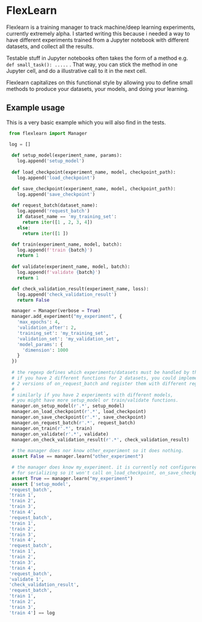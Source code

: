 # FlexLearn

Flexlearn is a training manager to track machine/deep learning experiments, currently extremely alpha.
I started writing this because i needed a way to have different experiments trained from a Jupyter notebook with different datasets, and collect all the results.

Testable stuff in Jupyter notebooks often takes the form of a method e.g. ``def small_task(): .....`` . That way, you can stick the method in one Jupyter cell, and do a illustrative call to it in the next cell.

Flexlearn capitalizes on this functional style by allowing you to define small methods to produce your datasets, your models, and doing your learning.

## Example usage

This is a very basic example which you will also find in the tests.

```python
 from flexlearn import Manager

 log = []
  
  def setup_model(experiment_name, params):
    log.append('setup_model')
  
  def load_checkpoint(experiment_name, model, checkpoint_path):
    log.append('load_checkpoint')

  def save_checkpoint(experiment_name, model, checkpoint_path):
    log.append('save_checkpoint')  
  
  def request_batch(dataset_name):
    log.append('request_batch')
    if dataset_name == 'my_training_set':
      return iter([1 , 2, 3, 4])
    else:
      return iter([1 ])

  def train(experiment_name, model, batch):
    log.append(f'train {batch}')  
    return 1
  
  def validate(experiment_name, model, batch):
    log.append(f'validate {batch}')
    return 1

  def check_validation_result(experiment_name, loss):
    log.append('check_validation_result')
    return False  

  manager = Manager(verbose = True)
  manager.add_experiment("my_experiment", {
    'max_epochs': 4,
    'validation_after': 2,
    'training_set': 'my_training_set',
    'validation_set': 'my_validation_set',
    'model_params': {
      'dimension': 1000
    }
  })
  
  # the regexp defines which experiments/datasets must be handled by these functions
  # if you have 2 different functions for 2 datasets, you could implement
  # 2 versions of on_request_batch and register them with different regexps
  #
  # similarly if you have 2 experiments with different models,
  # you might have more setup_model or train/validate functions.
  manager.on_setup_model(r'.*', setup_model)
  manager.on_load_checkpoint(r'.*', load_checkpoint)
  manager.on_save_checkpoint(r'.*', save_checkpoint)
  manager.on_request_batch(r'.*', request_batch)
  manager.on_train(r'.*', train)
  manager.on_validate(r'.*', validate)
  manager.on_check_validation_result(r'.*', check_validation_result)
  
  # the manager does nor know other_experiment so it does nothing.
  assert False == manager.learn("other_experiment")

  # the manager does know my_experiment. it is currently not configured
  # for serializing so it won't call on_load_checkpoint, on_save_checkpoint.
  assert True == manager.learn("my_experiment")
  assert ['setup_model',
 'request_batch',
 'train 1',
 'train 2',
 'train 3',
 'train 4',
 'request_batch',
 'train 1',
 'train 2',
 'train 3',
 'train 4',
 'request_batch',
 'train 1',
 'train 2',
 'train 3',
 'train 4',
 'request_batch',
 'validate 1',
 'check_validation_result',
 'request_batch',
 'train 1',
 'train 2',
 'train 3',
 'train 4'] == log


```